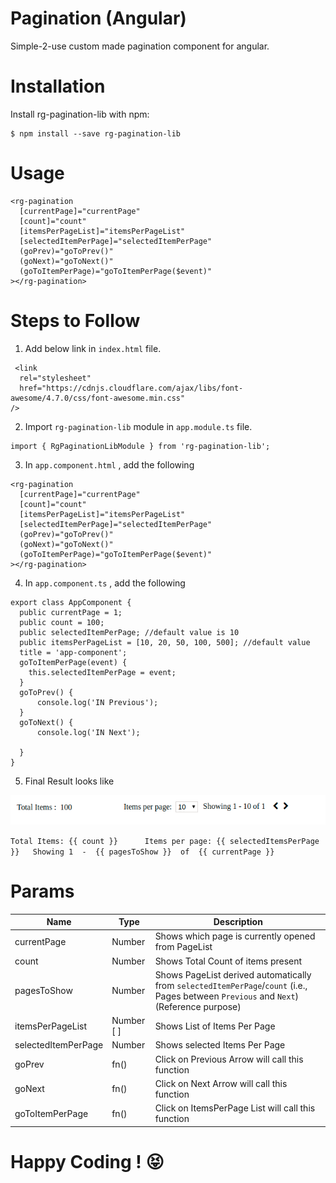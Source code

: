 Pagination (Angular)
===
Simple-2-use custom made pagination component for angular.

Installation
====
Install rg-pagination-lib with npm:
```
$ npm install --save rg-pagination-lib
```

Usage
===
```
<rg-pagination
  [currentPage]="currentPage"
  [count]="count"
  [itemsPerPageList]="itemsPerPageList"
  [selectedItemPerPage]="selectedItemPerPage"
  (goPrev)="goToPrev()"
  (goNext)="goToNext()"
  (goToItemPerPage)="goToItemPerPage($event)"
></rg-pagination>

```
Steps to Follow 
===
1. Add below link in ```index.html``` file.
```
 <link
  rel="stylesheet"
  href="https://cdnjs.cloudflare.com/ajax/libs/font-awesome/4.7.0/css/font-awesome.min.css"
/>
```
2. Import ```rg-pagination-lib``` module in ```app.module.ts``` file.
```
import { RgPaginationLibModule } from 'rg-pagination-lib';
```
3. In ```app.component.html``` , add the following 

```
<rg-pagination
  [currentPage]="currentPage"
  [count]="count"
  [itemsPerPageList]="itemsPerPageList"
  [selectedItemPerPage]="selectedItemPerPage"
  (goPrev)="goToPrev()"
  (goNext)="goToNext()"
  (goToItemPerPage)="goToItemPerPage($event)"
></rg-pagination>
```
4. In ```app.component.ts``` , add the following 

```
export class AppComponent {
  public currentPage = 1; 
  public count = 100; 
  public selectedItemPerPage; //default value is 10
  public itemsPerPageList = [10, 20, 50, 100, 500]; //default value
  title = 'app-component';
  goToItemPerPage(event) {
    this.selectedItemPerPage = event;
  }
  goToPrev() {
      console.log('IN Previous');
  }
  goToNext() {
      console.log('IN Next');

  }
}
```
5. Final Result looks like 

![Look of rg-pagination](https://github.com/renu0627/rg-pagination-lib/blob/master/src/assets/rg-pagination.png)

```Total Items: {{ count }}      Items per page: {{ selectedItemsPerPage }}   Showing 1  -  {{ pagesToShow }}  of  {{ currentPage }} ```


Params
===

 Name| Type | Description
------------ | ------------- | -------------
currentPage | Number | Shows which page is currently opened from PageList
count | Number | Shows Total Count of items present 
pagesToShow | Number | Shows PageList derived automatically from ```selectedItemPerPage```/```count``` (i.e., Pages between ```Previous``` and ```Next```) (Reference purpose)
itemsPerPageList | Number [ ] | Shows List of Items Per Page
selectedItemPerPage | Number | Shows selected Items Per Page
goPrev | fn() | Click on Previous Arrow will call this function
goNext | fn() | Click on Next Arrow will call this function
goToItemPerPage | fn() | Click on ItemsPerPage List will call this function 


Happy Coding ! :stuck_out_tongue_closed_eyes:
===